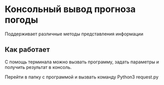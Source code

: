 # Консольный вывод прогноза погоды

Поддерживает различные методы представления информации


## Как работает

С помощь терминала можно вызвать программу, задать параметры и получить результат в консоль.

Перейти в папку с программой и вызвать команду Python3 request.py
